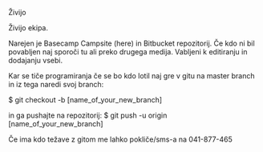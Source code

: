 Živijo

Živijo ekipa.

Narejen je Basecamp Campsite (here) in Bitbucket repozitorij. Če kdo ni bil povabljen naj sporoči tu ali preko drugega medija.
Vabljeni k editiranju in dodajanju vsebi.

Kar se tiče programiranja če se bo kdo lotil naj gre v gitu na master branch in iz tega naredi svoj branch:

$ git checkout -b [name_of_your_new_branch]

in ga pushajte na repozitorij:
$ git push -u origin [name_of_your_new_branch]

Če ima kdo težave z gitom me lahko pokliče/sms-a na 041-877-465